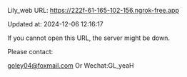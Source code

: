 Lily_web URL: https://222f-61-165-102-156.ngrok-free.app

Updated at: 2024-12-06 12:16:17

If you cannot open this URL, the server might be down.

Please contact: 

goley04@foxmail.com Or Wechat:GL_yeaH